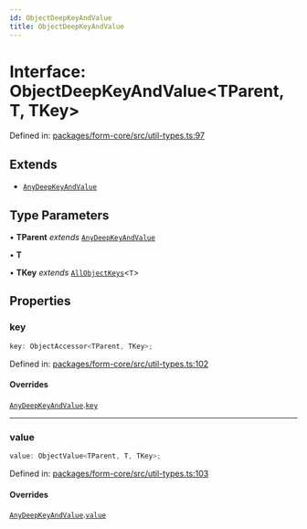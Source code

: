 ```yaml
---
id: ObjectDeepKeyAndValue
title: ObjectDeepKeyAndValue
---
```


<!-- DO NOT EDIT: this page is autogenerated from the type comments -->

# Interface: ObjectDeepKeyAndValue\<TParent, T, TKey\>

Defined in: [packages/form-core/src/util-types.ts:97](https://github.com/TanStack/form/blob/main/packages/form-core/src/util-types.ts#L97)

## Extends

- [`AnyDeepKeyAndValue`](../anydeepkeyandvalue.md)

## Type Parameters

• **TParent** *extends* [`AnyDeepKeyAndValue`](../anydeepkeyandvalue.md)

• **T**

• **TKey** *extends* [`AllObjectKeys`](../../type-aliases/allobjectkeys.md)\<`T`\>

## Properties

### key

```ts
key: ObjectAccessor<TParent, TKey>;
```

Defined in: [packages/form-core/src/util-types.ts:102](https://github.com/TanStack/form/blob/main/packages/form-core/src/util-types.ts#L102)

#### Overrides

[`AnyDeepKeyAndValue`](../anydeepkeyandvalue.md).[`key`](../AnyDeepKeyAndValue.md#key)

***

### value

```ts
value: ObjectValue<TParent, T, TKey>;
```

Defined in: [packages/form-core/src/util-types.ts:103](https://github.com/TanStack/form/blob/main/packages/form-core/src/util-types.ts#L103)

#### Overrides

[`AnyDeepKeyAndValue`](../anydeepkeyandvalue.md).[`value`](../AnyDeepKeyAndValue.md#value)
